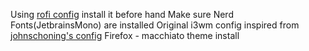 Using [rofi config](https://github.com/deathemonic/Cat-Dots/tree/v1.4/config/rofi) install it before hand 
Make sure Nerd Fonts(JetbrainsMono) are installed
Original i3wm config inspired from [johnschoning's config](https://gist.github.com/jonschoning/5219212)
Firefox - macchiato theme install 
